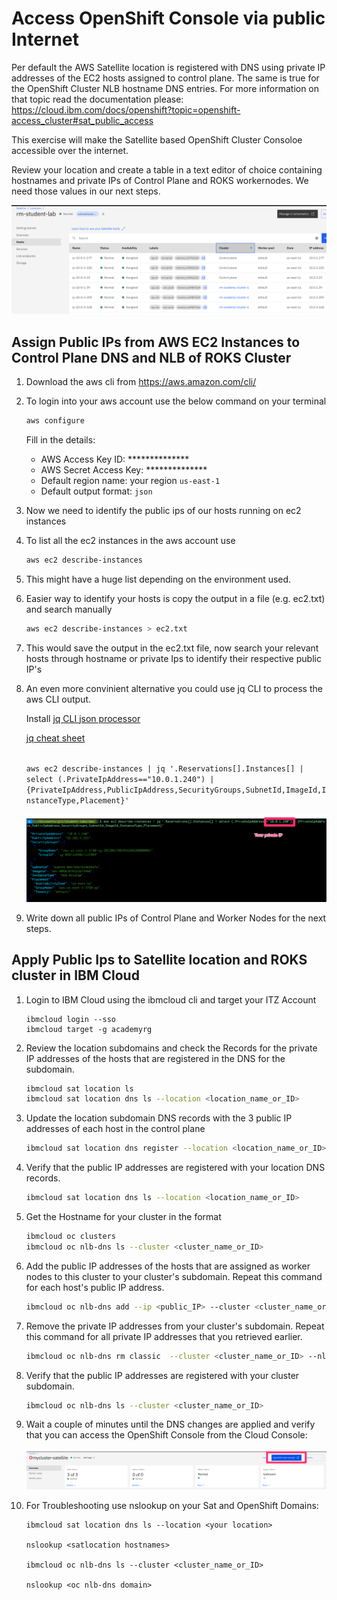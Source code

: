 # Access OpenShift Console via public Internet

Per default the AWS Satellite location is registered with DNS using private IP addresses of the EC2 hosts assigned to control plane. The same is true for the OpenShift Cluster NLB hostname DNS entries. For more information on that topic read the documentation please:
<https://cloud.ibm.com/docs/openshift?topic=openshift-access_cluster#sat_public_access>

This exercise will make the Satellite based OpenShift Cluster Consoloe accessible over the internet.

Review your location and create a table in a text editor of choice containing hostnames and private IPs of Control Plane and ROKS workernodes. We need those values in our next steps.

![review](images/review_sat-location.png)

## Assign Public IPs from AWS EC2 Instances to Control Plane DNS and NLB of ROKS Cluster

1. Download the aws cli from <https://aws.amazon.com/cli/>

2. To login into your aws account use the below command on your terminal

    ```sh
    aws configure
    ```

    Fill in the details:
    * AWS Access Key ID: **************
    * AWS Secret Access Key: **************
    * Default region name: your region `us-east-1`
    * Default output format: `json`

3. Now we need to identify the public ips of our hosts running on ec2 instances

4. To list all the ec2 instances in the aws account use

    ```sh
    aws ec2 describe-instances
    ```

5. This might have a huge list depending on the environment used.

6. Easier way to identify your hosts is copy the output in a file (e.g. ec2.txt) and search manually

    ```sh
    aws ec2 describe-instances > ec2.txt
    ```

7. This would save the output in the ec2.txt file, now search your relevant hosts through hostname or private Ips to identify their respective public IP's

8. An even more convinient alternative you could use jq CLI to process the aws CLI output.

   Install [jq CLI json processor](https://github.com/stedolan/jq/wiki)

   [jq cheat sheet](https://lzone.de/cheat-sheet/jq)

   <code>
   aws ec2 describe-instances | jq '.Reservations[].Instances[] | select (.PrivateIpAddress=="10.0.1.240") | {PrivateIpAddress,PublicIpAddress,SecurityGroups,SubnetId,ImageId,InstanceType,Placement}'
   </code>

   ![jq](images/aws-cli-jq.png)

9. Write down all public IPs of Control Plane and Worker Nodes for the next steps.

## Apply Public Ips to Satellite location and ROKS cluster in IBM Cloud

1. Login to IBM Cloud using the ibmcloud cli and target your ITZ Account

    ```shell
    ibmcloud login --sso
    ibmcloud target -g academyrg
    ```

2. Review the location subdomains and check the Records for the private IP addresses of the hosts that are registered in the DNS for the subdomain.

    ```sh
    ibmcloud sat location ls
    ibmcloud sat location dns ls --location <location_name_or_ID>
    ```

3. Update the location subdomain DNS records with the 3 public IP addresses of each host in the control plane

    ```sh
    ibmcloud sat location dns register --location <location_name_or_ID> --ip <host_IP> --ip <host_IP> --ip <host_IP>
    ```

4. Verify that the public IP addresses are registered with your location DNS records.

    ```sh
    ibmcloud sat location dns ls --location <location_name_or_ID>
    ```

5. Get the Hostname for your cluster in the format

    ```sh
    ibmcloud oc clusters
    ibmcloud oc nlb-dns ls --cluster <cluster_name_or_ID>
    ```

6. Add the public IP addresses of the hosts that are assigned as worker nodes to this cluster to your cluster's subdomain. Repeat this command for each host's public IP address.

    ```sh
    ibmcloud oc nlb-dns add --ip <public_IP> --cluster <cluster_name_or_ID> --nlb-host <hostname>
    ```

7. Remove the private IP addresses from your cluster's subdomain. Repeat this command for all private IP addresses that you retrieved
    earlier.

    ```sh
    ibmcloud oc nlb-dns rm classic  --cluster <cluster_name_or_ID> --nlb-host <hostname> --ip <private_IP>
    ```

8. Verify that the public IP addresses are registered with your cluster subdomain.

    ```sh
    ibmcloud oc nlb-dns ls --cluster <cluster_name_or_ID>
    ```

9. Wait a couple of minutes until the DNS changes are applied and verify that you can access the OpenShift Console from the Cloud Console:

    ![](images/20220707113530.png)

10. For Troubleshooting use nslookup on your Sat and OpenShift Domains:

    ```shell
    ibmcloud sat location dns ls --location <your location>

    nslookup <satlocation hostnames> 

    ibmcloud oc nlb-dns ls --cluster <cluster_name_or_ID>

    nslookup <oc nlb-dns domain>
    ```

